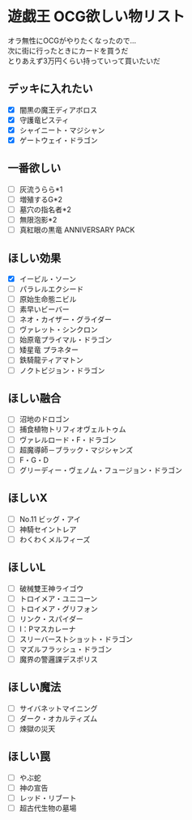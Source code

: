 # 遊戯王 OCG欲しい物リスト
オラ無性にOCGがやりたくなったので…  
次に街に行ったときにカードを買うだ  
とりあえず3万円くらい持っていって買いたいだ

## デッキに入れたい
- [x] 闇黒の魔王ディアボロス
- [x] 守護竜ピスティ
- [x] シャイニート・マジシャン
- [x] ゲートウェイ・ドラゴン
## 一番欲しい
- [ ] 灰流うらら*1
- [ ] 増殖するG*2
- [ ] 墓穴の指名者*2
- [ ] 無限泡影*2
- [ ] 真紅眼の黒竜 ANNIVERSARY PACK
## ほしい効果
- [x] イービル・ソーン
- [ ] パラレルエクシード
- [ ] 原始生命態ニビル
- [ ] 素早いビーバー
- [ ] ネオ・カイザー・グライダー
- [ ] ヴァレット・シンクロン
- [ ] 始原竜プライマル・ドラゴン
- [ ] 矮星竜 プラネター
- [ ] 鉄騎龍ティアマトン
- [ ] ノクトビジョン・ドラゴン
## ほしい融合
- [ ] 沼地のドロゴン
- [ ] 捕食植物トリフィオヴェルトゥム
- [ ] ヴァレルロード・F・ドラゴン
- [ ] 超魔導師－ブラック・マジシャンズ
- [ ] F・G・D
- [ ] グリーディー・ヴェノム・フュージョン・ドラゴン
## ほしいX
- [ ] No.11 ビッグ・アイ
- [ ] 神騎セイントレア
- [ ] わくわくメルフィーズ
## ほしいL
- [ ] 破械雙王神ライゴウ
- [ ] トロイメア・ユニコーン
- [ ] トロイメア・グリフォン
- [ ] リンク・スパイダー
- [ ] I：Pマスカレーナ
- [ ] スリーバーストショット・ドラゴン
- [ ] マズルフラッシュ・ドラゴン
- [ ] 魔界の警邏課デスポリス
## ほしい魔法
- [ ] サイバネットマイニング
- [ ] ダーク・オカルティズム
- [ ] 煉獄の災天
## ほしい罠
- [ ] やぶ蛇
- [ ] 神の宣告
- [ ] レッド・リブート
- [ ] 超古代生物の墓場
